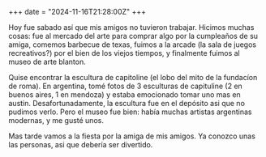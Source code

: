 +++
date = "2024-11-16T21:28:00Z"
+++

Hoy fue sabado así que mis amigos no tuvieron trabajar. Hicimos muchas cosas: fue al mercado del arte para comprar algo por la cumpleaños de su amiga, comemos barbecue de texas, fuimos a la arcade (la sala de juegos recreativos?) por el bien de los viejos tiempos, y finalmente fuimos al museo de arte blanton.

Quise encontrar la escultura de capitoline (el lobo del mito de la fundacíon de roma). En argentina, tomé fotos de 3 esculturas de capituline (2 en buenos aires, 1 en mendoza) y estaba emocionado tomar uno mas en austin. Desafortunadamente, la escultura fue en el depósito asi que no pudimos verlo. Pero el museo fue bien: había muchas artistas argentinas modernas, y me gusté unos.

Mas tarde vamos a la fiesta por la amiga de mis amigos. Ya conozco unas las personas, asi que debería ser divertido.
